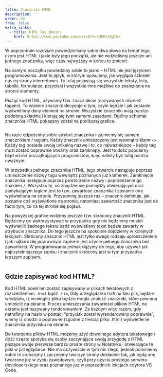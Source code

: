 ```yaml
---
title: Znaczniki HTML
description: ''
order: 20
free: false
extra_links:
  - title: HTML Tag Basics
    href: https://www.youtube.com/watch?v=rOPKC49gTkk
---
```


W poprzednim rozdziale powiedzieliśmy sobie dwa słowa na temat tego, czym jest HTML i jakie były jego początki, ale nie widzieliśmy jeszcze ani jednego znacznika, więc czas najwyższy w końcu to zmienić.

Na samym początku powiedzmy sobie to jasno – HTML nie jest językiem programowania. Jest to język, w którym opisujemy, jak wygląda szkielet naszej strony internetowej. To tutaj pojawiają się wszystkie teksty, listy, tabelki, formularze, przyciski i wszystkie inne możliwe do znalezienia na stronie elementy.

Pisząc kod HTML, używamy tzw. znaczników (nazywanych również tagami). To właśnie znacznik decyduje o tym, czym będzie i jak zostanie wyświetlony dany element na stronie. Wszystkie znaczniki mają bardzo podobną składnię i kierują się tymi samymi zasadami. Ogólny schemat znacznika HTML pokazany został na poniższej grafice.

<img alt="" src="/online/statyczna/img/podstawy-html/znacznik.png" />

Na razie odpuścimy sobie atrybut znacznika i zajmiemy się samym znacznikiem / tagiem. Każdy znacznik umieszczony jest wewnątrz klamr `<>`. Każdy tag posiada swoją unikalną nazwę i to, co najważniejsze – każdy tag musi zostać poprawnie otwarty oraz zamknięty. Jest to dość popularny błąd wśród początkujących programistów, więc należy być tutaj bardzo uważnym.

W przypadku pełnego znacznika HTML, jego otwarcie następuje poprzez umieszczenie nazwy tagu wewnątrz poznanych już klamerek. Zamknięcie znacznika następuje poprzez powtórzenie nazwy i poprzedzenie go znakiem `/`. Wszystko to, co znajdzie się pomiędzy otwierającym oraz zamykającym tagiem jest to tzw. zawartość znacznika i zostanie ona wyświetlona na stronie. Przypomnę jeszcze raz – znacznik definiuje, jak zostanie coś wyświetlone na stronie, natomiast zawartość znacznika jest de facto tym, co na tej stronie się pojawi.

Na powyższej grafice widzimy jeszcze tzw. skrócony znacznik HTML. Będziemy go wykorzystywać w przypadku gdy nie będziemy musieli wyświetlić żadnego tekstu bądź wyświetlany tekst będzie zawarty w atrybucie znacznika. Do tego jeszcze na spokojnie dojdziemy w kolejnych lekcjach. Skrócony znacznik HTML jest tylko swego rodzaju uproszczeniem i jak najbardziej poprawnym zapisem jest użycie pełnego znacznika bez zawartości. W programowaniu jednak dążymy do tego, aby używać jak najczytelniejszego zapisu i znacznik skrócony jest w tym przypadku lepszym zapisem.

<img alt="" src="/online/statyczna/img/podstawy-html/equal.png" />

## Gdzie zapisywać kod HTML?

Kod HTML powinien zostać zapisywany w plikach tekstowych z rozszerzeniem `.html` bądź `.htm`, Gdy przeglądarka trafi na taki plik, będzie wiedziała, iż wewnątrz pliku będzie mogła znaleźć znaczniki, które powinna umieścić na ekranie. Proces umieszczania zawartości plików HTML na ekranie jest nazywany renderowaniem. Za każdym więc razem, gdy natrafimy na hasło w postaci “przycisk został wyrenderowany poprawnie”, wiemy iż chodzi o poprawne (zgodne z treścią pliku .html) wyświetlenie znacznika przycisku na ekranie.

Do tworzenia plików HTML możemy użyć dowolnego edytora tekstowego i dość często spotyka się osoby zaczynające swoją przygodę z HTML piszące swoje pierwsze bardzo proste strony w Notatniku i otwierające te pliki w przeglądarce. Nie ma oczywiście w tym nic złego, jednak pominiemy sobie te archaizmy i zaczniemy tworzyć strony dokładnie tak, jak będą one tworzone już w życiu zawodowym, czyli przy użyciu prostego serwera developerskiego oraz poznanego już w poprzednich lekcjach edytora VS Code.

